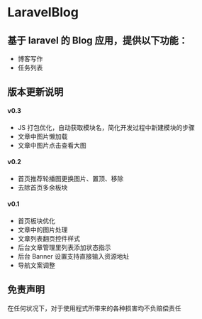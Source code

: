 LaravelBlog
====

基于 laravel 的 Blog 应用，提供以下功能：
----

- 博客写作
- 任务列表

版本更新说明
----

#### v0.3

- JS 打包优化，自动获取模块名，简化开发过程中新建模块的步骤
- 文章中图片懒加载
- 文章中图片点击查看大图

#### v0.2

- 首页推荐轮播图更换图片、置顶、移除
- 去除首页多余板块

#### v0.1

- 首页板块优化
- 文章中的图片处理
- 文章列表翻页控件样式
- 后台文章管理里列表添加状态指示
- 后台 Banner 设置支持直接输入资源地址
- 导航文案调整

免责声明
----

在任何状况下，对于使用程式所带来的各种损害均不负赔偿责任
